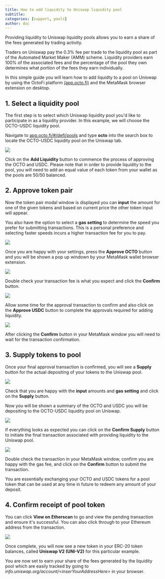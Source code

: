 ```yaml
---
title: How to add liquidity to Uniswap liquidity pool
subtitle: 
categories: [support, pools]
author: doc
---
```


Providing liquidity to Uniswap liquidity pools allows you to earn a share of the fees generated by trading activity. 

Traders on Uniswap pay the 0.3% fee per trade to the liquidity pool as part of the Automated Market Maker (AMM) scheme. Liquidity providers earn 100% of the associated fees and the percentage of the pool they own determines what portion of the fees they earn individually.

In this simple guide you will learn how to add liquidty to a pool on Uniswap by using the OctoFi platform [(app.octo.fi)](https://app.octo.fi) and the MetaMask browser extension on desktop.

## 1. Select a liquidity pool

The first step is to select which Uniswap liquidity pool you'd like to participate in as a liquidity provider. In this example, we will choose the OCTO-USDC liquidity pool.

Navigate to [app.octo.fi/#/defi/pools](https://app.octo.fi/#/defi/pools) and type **octo** into the search box to locate the OCTO-USDC liquidity pool on the Uniswap tab. 

![](/uploads/add-liquidity-uniswap-0.jpg)

Click on the **Add Liquidity** button to commence the process of approving the OCTO and USDC. Please note that in order to provide liquidity to the pool, you will need to add an equal value of each token from your wallet as the pools are 50/50 balanced. 

## 2. Approve token pair

Now the token pair modal window is displayed you can **input** the amount for one of the given tokens and based on current price the other token input will appear.

You also have the option to select a **gas setting** to determine the speed you prefer for submitting transactions. This is a personal preference and selecting faster speeds incurs a higher transaction fee for you to pay.

![](/uploads/add-liquidity-uniswap-1.jpg)

Once you are happy with your settings, press the **Approve OCTO** button and you will be shown a pop up windown by your MetaMask wallet browser extension. 

![](/uploads/add-liquidity-uniswap-2.jpg)

Double check your transaction fee is what you expect and click the **Confirm** button.

![](/uploads/add-liquidity-uniswap-3.jpg)

Allow some time for the approval transaction to confirm and also click on the **Approve USDC** button to complete the approvals required for adding liquidity.

![](/uploads/add-liquidity-uniswap-4.jpg)

After clicking the **Confirm** button in your MetaMask window you will need to wait for the transaction confirmation. 

## 3. Supply tokens to pool

Once your final approval transaction is confirmed, you will see a **Supply** button for the actual depositing of your tokens to the Uniswap pool.

![](/uploads/add-liquidity-uniswap-5.jpg)

Check that you are happy with the **input** amounts and **gas setting** and click on the **Supply** button.

Now you will be shown a summary of the OCTO and USDC you will be depositing to the OCTO-USDC liquidity pool on Uniswap. 

![](/uploads/add-liquidity-uniswap-6.jpg)

If everything looks as expected you can click on the **Confirm Supply** button to initiate the final transaction associated with providing liquidity to the Uniswap pool.

![](/uploads/add-liquidity-uniswap-7.jpg)

Double check the transaction in your MetaMask window, confirm you are happy with the gas fee, and click on the **Confirm** button to submit the transaction.

You are essentially exchanging your OCTO and USDC tokens for a pool token that can be used at any time in future to redeem any amount of your deposit.

## 4. Confirm receipt of pool token

You can click **View on Etherscan** to go and view the pending transaction and ensure it's successful. You can also click through to your Ethereum address from the transaction.

![](/uploads/add-liquidity-uniswap-8.jpg)

Once complete, you will now see a new token in your ERC-20 token balances, called **Uniswap V2 (UNI-V2)** for this particular example.

You are now set to earn your share of the fees generated by the liquidity pool which are easily tracked by going to *info.uniswap.org/account/\<inserYourAddressHere\>* in your browser.
